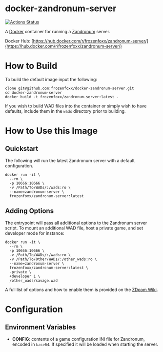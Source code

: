 # docker-zandronum-server

[![Actions Status](https://github.com/frozenfoxx/docker-zandronum-server/workflows/build/badge.svg)](https://github.com/frozenfoxx/docker-zandronum-server/actions)

A [Docker](https://www.docker.com/) container for running a [Zandronum](https://zandronum.com/) server.

Docker Hub: [https://hub.docker.com/r/frozenfoxx/zandronum-server/](https://hub.docker.com/r/frozenfoxx/zandronum-server/)

# How to Build

To build the default image input the following:

```
clone git@github.com:frozenfoxx/docker-zandronum-server.git
cd docker-zandronum-server
docker build -t frozenfoxx/zandronum-server:latest .
```

If you wish to build WAD files into the container or simply wish to have defaults, include them in the `wads` directory prior to building.

# How to Use this Image

## Quickstart

The following will run the latest Zandronum server with a default configuration.

```
docker run -it \
  --rm \
  -p 10666:10666 \
  -v /Path/To/WADs/:/wads:ro \
  --name=zandronum-server \
  frozenfoxx/zandronum-server:latest
```

## Adding Options

The entrypoint will pass all additional options to the Zandronum server script. To mount an additional WAD file, host a private game, and set developer mode for instance:

```
docker run -it \
  --rm \
  -p 10666:10666 \
  -v /Path/To/WADs/:/wads:ro \
  -v /Path/To/Other/WADs/:/other_wads:ro \
  --name=zandronum-server \
  frozenfoxx/zandronum-server:latest \
  -private \
  +developer 1 \
  /other_wads/savage.wad
```

A full list of options and how to enable them is provided on the [ZDoom Wiki](https://zdoom.org/wiki/Command_line_parameters).

# Configuration

## Environment Variables

* **CONFIG**:  contents of a game configuration INI file for Zandronum, encoded in `base64`. If specified it will be loaded when starting the server.
